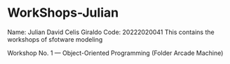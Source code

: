 # WorkShops-Julian
Name: Julian David Celis Giraldo
Code: 20222020041
This contains the workshops of sfotware modeling

Workshop No. 1 — Object-Oriented Programming (Folder Arcade Machine)
